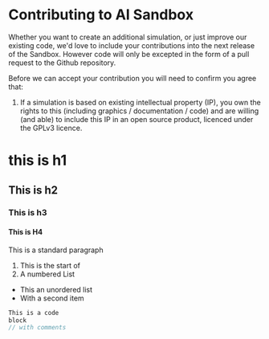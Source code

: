 # Contributing to AI Sandbox

Whether you want to create an additional simulation, or just improve our existing code, we'd love to include your
contributions into the next release of the Sandbox. However code will only be excepted in the form of a pull request to
the Github repository.

Before we can accept your contribution you will need to confirm you agree that:

1. If a simulation is based on existing intellectual property (IP), you own the rights to this (including graphics /
   documentation / code) and are willing (and able) to include this IP in an open source product, licenced under the
   GPLv3 licence.



# this is h1

## This is h2

### This is h3

#### This is H4

This is a standard paragraph

1. This is the start of
2. A numbered List

- This an unordered list
- With a second item

```java
This is a code
block
// with comments
```